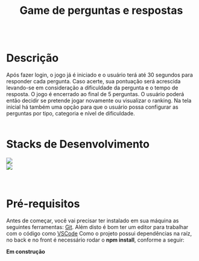 <h1 align="center">Game de perguntas e respostas</h1>
<br><br>

# Descrição

Após fazer login, o jogo já é iniciado e o usuário terá até 30 segundos para responder cada pergunta. Caso acerte, sua pontuação será acrescida
levando-se em consideração a dificuldade da pergunta e o tempo de resposta. O jogo é encerrado ao final de 5 perguntas. O usuário poderá então decidir
se pretende jogar novamente ou visualizar o ranking.
Na tela inicial há também uma opção para que o usuário possa configurar as perguntas por tipo, categoria e nível de dificuldade.
<br><br>

# Stacks de Desenvolvimento

<div>
  <a href="https://pt-br.reactjs.org/docs/getting-started.html">
    <img src="https://img.shields.io/badge/React.js-339933?style=for-the-badge&logo=react&color=darkblue&logoColor=white" />
  </a>
  <br>
  <a href="https://redux.js.org/usage/index">
    <img src="https://img.shields.io/badge/Redux-339933?style=for-the-badge&logo=redux&color=darkblue&logoColor=white" />
  </a>
  <br>
</div>
<br><br>

# Pré-requisitos

Antes de começar, você vai precisar ter instalado em sua máquina as seguintes ferramentas:
[Git](https://git-scm.com). 
Além disto é bom ter um editor para trabalhar com o código como [VSCode](https://code.visualstudio.com/)
Como o projeto possui dependências na raíz, no back e no front é necessário rodar o **npm install**, conforme a seguir:

**Em construção**

<!--

## Rodando o projeto localmente

```bash
# Clone este repositório com a chave SSH ou HTTP a depender de como seu git está configurado.
$ git clone <git@github.com:Henriquealarcon/delivery-app.git>

# Acesse a pasta do projeto no terminal/cmd
$ cd delivery-app

# Vá para a front-end
$ cd front-end

# Instale as dependências do back-end
$ npm install

# Execute a aplicação em modo de desenvolvimento
$ npm start

```

## Funcionalidades da aplicação

## V 1.0

A Aplicação funciona através de rotas e cada rota só pode ser acessada caso exista a autenticação do usuário.
<br>
As rotas são condiciadas também de acordo com a função do usuário no aplicação.

### Administrador
- [ ] Cadastro de produtos.
- [x] Atribuir categoria ao usuário.(http://localhost:3000/admin/manage)
- [ ] Deleção de usuário.
- [x] Atribuir categoria ao usuário.
### Cliente
- [x] Cadastro de usuário.(http://localhost:3000/register)
- [x] Login.(http://localhost:3000/login)
- [x] Acesso aos produtos do app ao fazer o login / registar-se. (http://localhost:3000/customer/products)
- [x] Adicionar ou retira produtos do carrinho de compras. (http://localhost:3000/customer/checkout)
- [x] Acesso ao status do pedido em tempo real.
- [x] Acesso aos detalhes do seu pedido, e adiciona o endereço de entrega.(http://localhost:3000/customer/orders)
- [x] Finaliza a compra e emite uma mensagem para o vendedor.
### Vendedor
- [x] Cadastro como usuário default.(http://localhost:3000/register)
- [x] Login.(http://localhost:3000/customer/login)
- [x] Acesso aos pedidos no app ao fazer o login / registar-se.(http://localhost:3000/seller/orders)
- [x] Acesso ao detalhamento do pedido por número e status.(http://localhost:3000/seller/orders)(/número do id do pedido)
- [x] Acesso aos detalhes do seu pedido, e adiciona o endereço de entrega.
- [x] Recebe o pedido em tempo real e da início a entrega.

<br><br>

## Desenvolvido em conjunto com:

Igor Fernandes - https://github.com/srsifer
<br>
Gustavo Mourão - https://github.com/Gustavo-Mourao
<br>
Henrique - https://github.com/jmlinger
<br>
José Luis Demeneghi - https://github.com/Joseluisdemeneghi


## Status

<h3> 
	🚧  Projeto finalizado 🚧
</h3>

